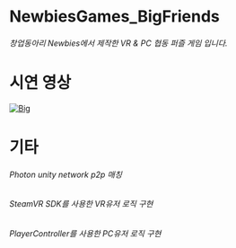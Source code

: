 # NewbiesGames_BigFriends
###### 창업동아리 Newbies에서 제작한 VR & PC 협동 퍼즐 게임 입니다.

# 시연 영상
[![Big](http://img.youtube.com/vi/4gb9R7yXvJQ/0.jpg)](https://youtu.be/4gb9R7yXvJQ)

# 기타
###### Photon unity network p2p 매칭
###### SteamVR SDK를 사용한 VR유저 로직 구현
###### PlayerController를 사용한 PC유저 로직 구현
